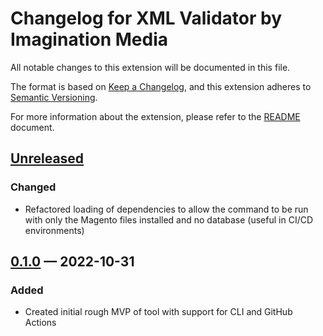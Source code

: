 # Changelog for XML Validator by Imagination Media

All notable changes to this extension will be documented in this file.

The format is based on [Keep a Changelog](https://keepachangelog.com/en/1.0.0/),
and this extension adheres to
[Semantic Versioning](https://semver.org/spec/v2.0.0.html).

For more information about the extension, please refer to the
[README](./README.md) document.

## [Unreleased]
### Changed
- Refactored loading of dependencies to allow the command to be run with only
the Magento files installed and no database (useful in CI/CD environments)

## [0.1.0] — 2022-10-31
### Added
- Created initial rough MVP of tool with support for CLI and GitHub Actions

[Unreleased]: https://github.com/Imagination-Media/magento-module-xml-validator/compare/0.1.0...develop
[0.1.0]: https://github.com/Imagination-Media/magento-module-xml-validator/releases/tag/0.1.0
